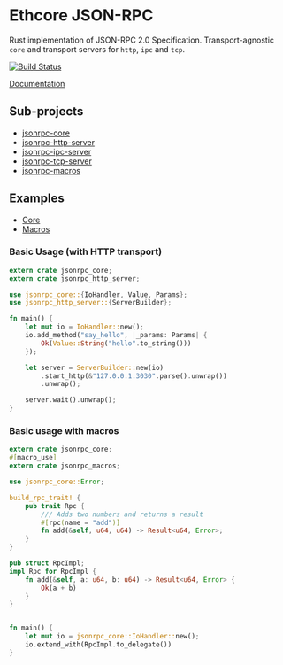 # Ethcore JSON-RPC

Rust implementation of JSON-RPC 2.0 Specification.
Transport-agnostic `core` and transport servers for `http`, `ipc` and `tcp`.

[![Build Status][travis-image]][travis-url]

[travis-image]: https://travis-ci.org/ethcore/jsonrpc.svg?branch=master
[travis-url]: https://travis-ci.org/ethcore/jsonrpc

[Documentation](http://ethcore.github.io/jsonrpc/jsonrpc/index.html)

## Sub-projects
- [jsonrpc-core](./core)
- [jsonrpc-http-server](./http)
- [jsonrpc-ipc-server](./ipc)
- [jsonrpc-tcp-server](./tcp)
- [jsonrpc-macros](./macros)

## Examples

- [Core](./core/examples)
- [Macros](./macros/examples)

### Basic Usage (with HTTP transport)

```rust
extern crate jsonrpc_core;
extern crate jsonrpc_http_server;

use jsonrpc_core::{IoHandler, Value, Params};
use jsonrpc_http_server::{ServerBuilder};

fn main() {
	let mut io = IoHandler::new();
	io.add_method("say_hello", |_params: Params| {
		Ok(Value::String("hello".to_string()))
	});

	let server = ServerBuilder::new(io)
		.start_http(&"127.0.0.1:3030".parse().unwrap())
		.unwrap();

	server.wait().unwrap();
}
```

### Basic usage with macros

```rust
extern crate jsonrpc_core;
#[macro_use]
extern crate jsonrpc_macros;

use jsonrpc_core::Error;

build_rpc_trait! {
	pub trait Rpc {
		/// Adds two numbers and returns a result
		#[rpc(name = "add")]
		fn add(&self, u64, u64) -> Result<u64, Error>;
	}
}

pub struct RpcImpl;
impl Rpc for RpcImpl {
	fn add(&self, a: u64, b: u64) -> Result<u64, Error> {
		Ok(a + b)
	}
}


fn main() {
	let mut io = jsonrpc_core::IoHandler::new();
	io.extend_with(RpcImpl.to_delegate())
}
